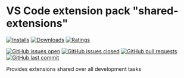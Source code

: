# VS Code extension pack "shared-extensions"

[![Installs](https://vsmarketplacebadge.apphb.com/installs-short/raits.shared-extensions.svg)](https://marketplace.visualstudio.com/items?itemName=raits.shared-extensions)
[![Downloads](https://vsmarketplacebadge.apphb.com/downloads-short/raits.shared-extensions.svg)](https://marketplace.visualstudio.com/items?itemName=raits.shared-extensions)
[![Ratings](https://vsmarketplacebadge.apphb.com/rating-short/raits.shared-extensions.svg)](https://marketplace.visualstudio.com/items?itemName=raits.shared-extensions&ssr=false#review-details)

[![GitHub issues open](https://img.shields.io/github/issues-raw/raits-gmbh/vscode-extension-pack-shared-extensions.svg?logo=github)](https://github.com/raits-gmbh/vscode-extension-pack-shared-extensions/issues)
[![GitHub issues closed](https://img.shields.io/github/issues-closed-raw/raits-gmbh/vscode-extension-pack-shared-extensions.svg?logo=github)](https://github.com/raits-gmbh/vscode-extension-pack-shared-extensions/issues)
[![GitHub pull requests](https://img.shields.io/github/issues-pr/raits-gmbh/vscode-extension-pack-shared-extensions.svg?logo=github)](https://github.com/raits-gmbh/vscode-extension-pack-shared-extensions/pulls)
[![GitHub last commit](https://img.shields.io/github/last-commit/raits-gmbh/vscode-extension-pack-shared-extensions.svg?logo=github)](https://github.com/raits-gmbh/vscode-extension-pack-shared-extensions)

Provides extensions shared over all development tasks
